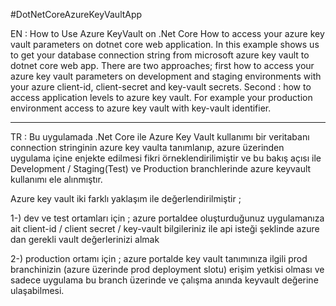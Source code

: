 #DotNetCoreAzureKeyVaultApp

EN : How to Use Azure KeyVault on .Net Core 
How to access your azure key vault parameters on dotnet core web application. In this example shows us to get your database
connection string from microsoft azure key vault to dotnet core web app. There are two approaches;
first how to access your azure key vault  parameters on development and staging environments with your azure client-id, client-secret and key-vault secrets.
Second : how to access application levels to azure key vault. For example your production environment access to azure key vault 
with key-vault identifier.

------------------------------------------------------------
TR : Bu uygulamada .Net Core ile Azure Key Vault kullanımı bir veritabanı connection stringinin azure key vaulta tanımlanıp,
azure üzerinden uygulama içine enjekte edilmesi fikri örneklendirilimiştir ve bu bakış açısı ile Development / Staging(Test) 
ve Production branchlerinde azure keyvault kullanımı ele alınmıştır.

Azure key vault iki farklı yaklaşım ile değerlendirilmiştir ; 

1-) dev ve test ortamları için ; azure portaldee oluşturduğunuz uygulamanıza ait 
client-id / client secret  / key-vault bilgileriniz ile api isteği şeklinde azure dan gerekli vault değerlerinizi almak 

2-) production ortamı için ; azure portalde key vault tanımınıza ilgili prod branchinizin (azure üzerinde prod deployment slotu) 
erişim yetkisi olması ve sadece uygulama bu branch üzerinde ve çalışma anında keyvault değerine ulaşabilmesi. 


